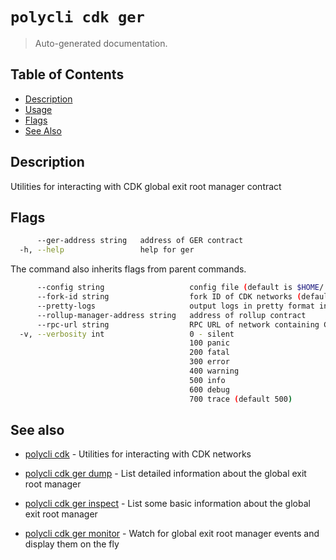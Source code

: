 # `polycli cdk ger`

> Auto-generated documentation.

## Table of Contents

- [Description](#description)
- [Usage](#usage)
- [Flags](#flags)
- [See Also](#see-also)

## Description

Utilities for interacting with CDK global exit root manager contract

## Flags

```bash
      --ger-address string   address of GER contract
  -h, --help                 help for ger
```

The command also inherits flags from parent commands.

```bash
      --config string                   config file (default is $HOME/.polygon-cli.yaml)
      --fork-id string                  fork ID of CDK networks (default "12")
      --pretty-logs                     output logs in pretty format instead of JSON (default true)
      --rollup-manager-address string   address of rollup contract
      --rpc-url string                  RPC URL of network containing CDK contracts (default "http://localhost:8545")
  -v, --verbosity int                   0 - silent
                                        100 panic
                                        200 fatal
                                        300 error
                                        400 warning
                                        500 info
                                        600 debug
                                        700 trace (default 500)
```

## See also

- [polycli cdk](polycli_cdk.md) - Utilities for interacting with CDK networks
- [polycli cdk ger dump](polycli_cdk_ger_dump.md) - List detailed information about the global exit root manager

- [polycli cdk ger inspect](polycli_cdk_ger_inspect.md) - List some basic information about the global exit root manager

- [polycli cdk ger monitor](polycli_cdk_ger_monitor.md) - Watch for global exit root manager events and display them on the fly

